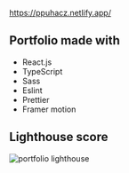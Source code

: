 https://ppuhacz.netlify.app/

## Portfolio made with

<ul>
  <li>React.js</li> 
  <li>TypeScript</li>
  <li>Sass</li>
  <li>Eslint</li>
  <li>Prettier</li>
  <li>Framer motion</li>
</ul>

## Lighthouse score

![portfolio lighthouse](https://github.com/ppuhacz/portfolio/assets/121962027/530c14b6-7fae-4e5b-a7f0-95f2baae3595)
